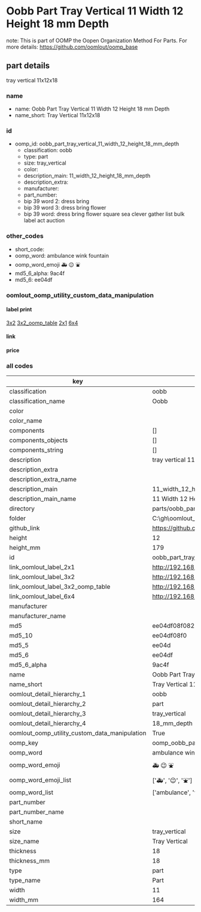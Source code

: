 # Oobb Part Tray Vertical 11 Width 12 Height 18 mm Depth  

note: This is part of OOMP the Oopen Organization Method For Parts. For more details: https://github.com/oomlout/oomp_base

##  part details
  



tray vertical 11x12x18



### name
* name: Oobb Part Tray Vertical 11 Width 12 Height 18 mm Depth
* name_short: Tray Vertical 11x12x18 
### id
* oomp_id: oobb_part_tray_vertical_11_width_12_height_18_mm_depth
  * classification: oobb
  * type: part
  * size: tray_vertical
  * color: 
  * description_main: 11_width_12_height_18_mm_depth
  * description_extra: 
  * manufacturer: 
  * part_number: 
  * bip 39 word 2: dress bring
  * bip 39 word 3: dress bring flower
  * bip 39 word: dress bring flower square sea clever gather list bulk label act auction

### other_codes
* short_code: 
* oomp_word: ambulance wink fountain
* oomp_word_emoji :ambulance: :wink: :fountain:
* md5_6_alpha: 9ac4f
* md5_6: ee04df






### oomlout_oomp_utility_custom_data_manipulation
#### label print
[3x2](http://192.168.1.245:1112/?label=oomp%209ac4f)
[3x2_oomp_table](http://192.168.1.108:1112/?label=oomp%209ac4f)
[2x1](http://192.168.1.242:1112/?label=oomp%209ac4f)
[6x4](http://192.168.1.55:1112/?label=oomp%209ac4f)    

#### link

                              

#### price







### all codes 
| key | value |  
| --- | --- |  
| classification | oobb |  
| classification_name | Oobb |  
| color |  |  
| color_name |  |  
| components | [] |  
| components_objects | [] |  
| components_string | [] |  
| description | tray vertical 11x12x18 |  
| description_extra |  |  
| description_extra_name |  |  
| description_main | 11_width_12_height_18_mm_depth |  
| description_main_name | 11 Width 12 Height 18 mm Depth |  
| directory | parts/oobb_part_tray_vertical_11_width_12_height_18_mm_depth |  
| folder | C:\gh\oomlout_oobb_version_4_generated_parts\parts\oobb_part_tray_vertical_11_width_12_height_18_mm_depth |  
| github_link | https://github.com/oomlout/oomlout_oomp_part_src/tree/main/parts/oobb_part_tray_vertical_11_width_12_height_18_mm_depth |  
| height | 12 |  
| height_mm | 179 |  
| id | oobb_part_tray_vertical_11_width_12_height_18_mm_depth |  
| link_oomlout_label_2x1 | http://192.168.1.242:1112/?label=oomp%209ac4f |  
| link_oomlout_label_3x2 | http://192.168.1.245:1112/?label=oomp%209ac4f |  
| link_oomlout_label_3x2_oomp_table | http://192.168.1.108:1112/?label=oomp%209ac4f |  
| link_oomlout_label_6x4 | http://192.168.1.55:1112/?label=oomp%209ac4f |  
| manufacturer |  |  
| manufacturer_name |  |  
| md5 | ee04df08f0826c0caa60fd36b3070a15 |  
| md5_10 | ee04df08f0 |  
| md5_5 | ee04d |  
| md5_6 | ee04df |  
| md5_6_alpha | 9ac4f |  
| name | Oobb Part Tray Vertical 11 Width 12 Height 18 mm Depth |  
| name_short | Tray Vertical 11x12x18  |  
| oomlout_detail_hierarchy_1 | oobb |  
| oomlout_detail_hierarchy_2 | part |  
| oomlout_detail_hierarchy_3 | tray_vertical |  
| oomlout_detail_hierarchy_4 | 18_mm_depth |  
| oomlout_oomp_utility_custom_data_manipulation | True |  
| oomp_key | oomp_oobb_part_tray_vertical_11_width_12_height_18_mm_depth |  
| oomp_word | ambulance wink fountain |  
| oomp_word_emoji | :ambulance: :wink: :fountain: |  
| oomp_word_emoji_list | [':ambulance:', ':wink:', ':fountain:'] |  
| oomp_word_list | ['ambulance', 'wink', 'fountain'] |  
| part_number |  |  
| part_number_name |  |  
| short_name |  |  
| size | tray_vertical |  
| size_name | Tray Vertical |  
| thickness | 18 |  
| thickness_mm | 18 |  
| type | part |  
| type_name | Part |  
| width | 11 |  
| width_mm | 164 |  
